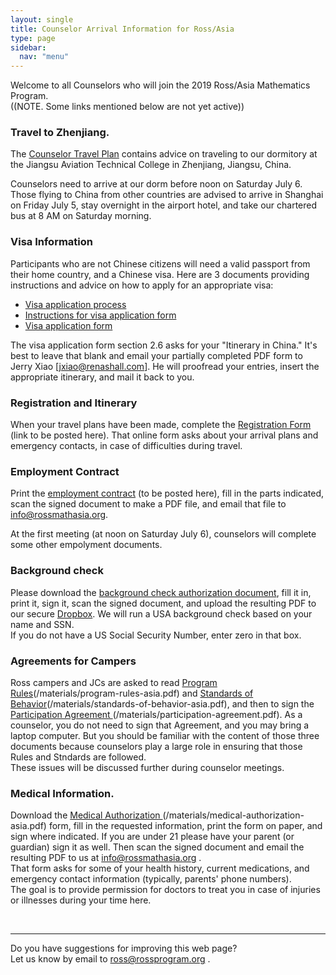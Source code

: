 ```yaml
---
layout: single
title: Counselor Arrival Information for Ross/Asia
type: page
sidebar:
  nav: "menu"
---
```


Welcome to all Counselors who will join the 2019 Ross/Asia Mathematics
Program.<br>
((NOTE. Some links mentioned below are not yet active))

### Travel to Zhenjiang.
The  [Counselor Travel Plan](counselor-travel-plan.pdf) 
contains advice on traveling to our dormitory at the 
Jiangsu Aviation Technical College in Zhenjiang, Jiangsu, China.

Counselors need to arrive at our dorm before noon on Saturday July
6.    Those flying to China from other countries are advised to arrive
in Shanghai on Friday July 5, stay overnight in the airport hotel, and
take our chartered bus at 8 AM on Saturday morning.

### Visa Information

Participants who are not Chinese citizens will need a valid passport 
from their home country, and a Chinese visa. Here are 3 documents 
providing instructions and advice on how to apply for an appropriate visa:

- [Visa application process](https://rossprogram.org/arrival/asia/visa-application-process.pdf)
- [Instructions for visa application form](https://rossprogram.org/arrival/asia/instructions-for-visa-application-form.pdf)
- [Visa application form](https://rossprogram.org/arrival/asia/visa-application-form.pdf)

The visa application form section 2.6 asks for your "Itinerary in China." It's best to leave that blank and email your partially completed PDF form to Jerry Xiao  [jxiao@renashall.com].  He will proofread your entries, insert the appropriate itinerary, and mail it back to you.

### Registration and Itinerary
When your travel plans have been made, complete the <u>Registration Form</u> 
(link to be posted here). 
That online form asks about your arrival plans and 
emergency contacts, in case of difficulties during travel. 

### Employment Contract
Print the <u>employment contract</u> (to be posted here), fill in the
parts indicated, scan the signed document 
to make a PDF file, and email that file to <info@rossmathasia.org>.
  
At the first meeting (at noon on Saturday July 6), counselors will
complete some other empolyment documents.

### Background check
Please download the [background check authorization
document](/materials/background-check-authorization.pdf), fill it in, 
print it, sign it, scan the signed document, and upload the resulting
PDF to our secure 
[Dropbox](https://www.dropbox.com/request/F6TS8M14PkSG3MVUkKT1).
We will run a USA background check based on your name and SSN.  
If you do not have a US Social Security Number, enter zero in that box.

### Agreements for Campers
Ross campers and JCs are asked to read
<u>Program Rules</u>(/materials/program-rules-asia.pdf) 
and <u>Standards of Behavior</u>(/materials/standards-of-behavior-asia.pdf), 
and then to sign the <u>Participation Agreement 
</u>(/materials/participation-agreement.pdf). 
As a counselor, you do not need to sign that Agreement, 
and you may bring a laptop computer. 
But you should be familiar with the content of those three documents 
because counselors play a large role in ensuring that those Rules and Stndards 
are followed.<br>
These issues will be discussed further during counselor meetings.

### Medical Information.  
Download the <u>Medical Authorization 
</u>(/materials/medical-authorization-asia.pdf) 
form, fill in the requested information, print the form on paper, and sign where
indicated.  If you are under 21 please have your parent (or guardian) sign it as well. Then scan the signed document and email the resulting PDF to us at 
<info@rossmathasia.org> . <br>
That form asks for some of your health history, current medications, and
emergency contact information (typically, parents' phone numbers).  
The goal is to provide permission for doctors to treat you in case of injuries 
or illnesses during your time here.

<br><hr>
Do you have suggestions for improving this web page?  
Let us know by email to <ross@rossprogram.org> .

